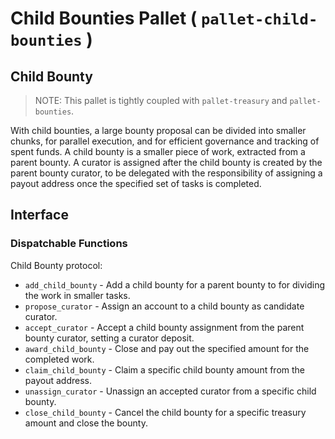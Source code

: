 # Child Bounties Pallet ( `pallet-child-bounties` )

## Child Bounty

> NOTE: This pallet is tightly coupled with `pallet-treasury` and `pallet-bounties`.

With child bounties, a large bounty proposal can be divided into smaller chunks,
for parallel execution, and for efficient governance and tracking of spent funds.
A child bounty is a smaller piece of work, extracted from a parent bounty.
A curator is assigned after the child bounty is created by the parent bounty curator,
to be delegated with the responsibility of assigning a payout address once
the specified set of tasks is completed.

## Interface

### Dispatchable Functions

Child Bounty protocol:

- `add_child_bounty` - Add a child bounty for a parent bounty to for dividing the work in
  smaller tasks.
- `propose_curator` - Assign an account to a child bounty as candidate curator.
- `accept_curator` - Accept a child bounty assignment from the parent bounty curator,
  setting a curator deposit.
- `award_child_bounty` - Close and pay out the specified amount for the completed work.
- `claim_child_bounty` - Claim a specific child bounty amount from the payout address.
- `unassign_curator` - Unassign an accepted curator from a specific child bounty.
- `close_child_bounty` - Cancel the child bounty for a specific treasury amount
  and close the bounty.



